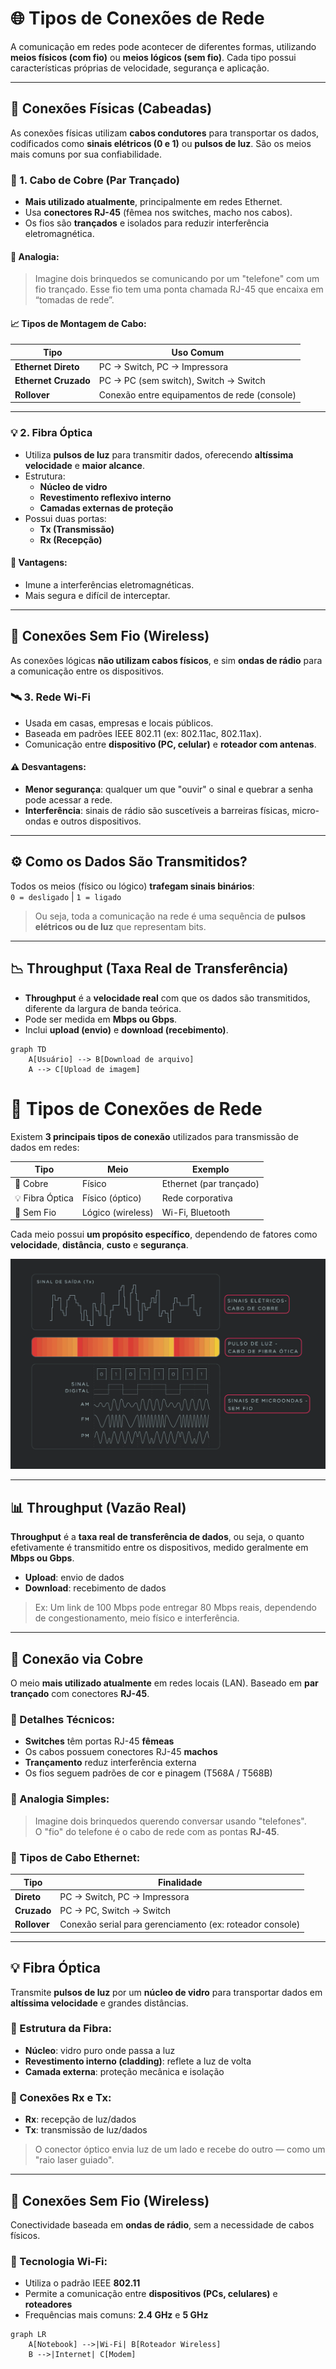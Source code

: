 # 🌐 Tipos de Conexões de Rede

A comunicação em redes pode acontecer de diferentes formas, utilizando **meios físicos (com fio)** ou **meios lógicos (sem fio)**. Cada tipo possui características próprias de velocidade, segurança e aplicação.

---

## 🧵 Conexões Físicas (Cabeadas)

As conexões físicas utilizam **cabos condutores** para transportar os dados, codificados como **sinais elétricos (0 e 1)** ou **pulsos de luz**. São os meios mais comuns por sua confiabilidade.

### 🔌 1. Cabo de Cobre (Par Trançado)

- **Mais utilizado atualmente**, principalmente em redes Ethernet.
- Usa **conectores RJ-45** (fêmea nos switches, macho nos cabos).
- Os fios são **trançados** e isolados para reduzir interferência eletromagnética.

#### 🧠 Analogia:
> Imagine dois brinquedos se comunicando por um "telefone" com um fio trançado. Esse fio tem uma ponta chamada RJ-45 que encaixa em “tomadas de rede”.

#### 📈 Tipos de Montagem de Cabo:
| Tipo              | Uso Comum                              |
|-------------------|----------------------------------------|
| **Ethernet Direto** | PC → Switch, PC → Impressora           |
| **Ethernet Cruzado** | PC → PC (sem switch), Switch → Switch |
| **Rollover**        | Conexão entre equipamentos de rede (console) |

---

### 💡 2. Fibra Óptica

- Utiliza **pulsos de luz** para transmitir dados, oferecendo **altíssima velocidade** e **maior alcance**.
- Estrutura:
  - **Núcleo de vidro**
  - **Revestimento reflexivo interno**
  - **Camadas externas de proteção**
- Possui duas portas:
  - **Tx (Transmissão)**
  - **Rx (Recepção)**

#### 🧪 Vantagens:
- Imune a interferências eletromagnéticas.
- Mais segura e difícil de interceptar.

---

## 📡 Conexões Sem Fio (Wireless)

As conexões lógicas **não utilizam cabos físicos**, e sim **ondas de rádio** para a comunicação entre os dispositivos.

### 🛰️ 3. Rede Wi-Fi

- Usada em casas, empresas e locais públicos.
- Baseada em padrões IEEE 802.11 (ex: 802.11ac, 802.11ax).
- Comunicação entre **dispositivo (PC, celular)** e **roteador com antenas**.

#### ⚠️ Desvantagens:
- **Menor segurança**: qualquer um que "ouvir" o sinal e quebrar a senha pode acessar a rede.
- **Interferência**: sinais de rádio são suscetíveis a barreiras físicas, micro-ondas e outros dispositivos.

---

## ⚙️ Como os Dados São Transmitidos?

Todos os meios (físico ou lógico) **trafegam sinais binários**:  
`0 = desligado` | `1 = ligado`

> Ou seja, toda a comunicação na rede é uma sequência de **pulsos elétricos ou de luz** que representam bits.

---

## 📉 Throughput (Taxa Real de Transferência)

- **Throughput** é a **velocidade real** com que os dados são transmitidos, diferente da largura de banda teórica.
- Pode ser medida em **Mbps ou Gbps**.
- Inclui **upload (envio)** e **download (recebimento)**.

```mermaid
graph TD
    A[Usuário] --> B[Download de arquivo]
    A --> C[Upload de imagem]
```

# 🔌 Tipos de Conexões de Rede


Existem **3 principais tipos de conexão** utilizados para transmissão de dados em redes:

| Tipo           | Meio            | Exemplo               |
|----------------|------------------|------------------------|
| 🧵 Cobre         | Físico           | Ethernet (par trançado) |
| 💡 Fibra Óptica  | Físico (óptico)  | Rede corporativa       |
| 📡 Sem Fio       | Lógico (wireless)| Wi-Fi, Bluetooth       |

Cada meio possui **um propósito específico**, dependendo de fatores como **velocidade**, **distância**, **custo** e **segurança**.

![Bits transporte](./IMGs/04/Bits-Transporte.png)


---

## 📊 Throughput (Vazão Real)

**Throughput** é a **taxa real de transferência de dados**, ou seja, o quanto efetivamente é transmitido entre os dispositivos, medido geralmente em **Mbps ou Gbps**.

- **Upload**: envio de dados
- **Download**: recebimento de dados

> Ex: Um link de 100 Mbps pode entregar 80 Mbps reais, dependendo de congestionamento, meio físico e interferência.

---

## 🧵 Conexão via Cobre

O meio **mais utilizado atualmente** em redes locais (LAN). Baseado em **par trançado** com conectores **RJ-45**.

### 📌 Detalhes Técnicos:

- **Switches** têm portas RJ-45 **fêmeas**
- Os cabos possuem conectores RJ-45 **machos**
- **Trançamento** reduz interferência externa
- Os fios seguem padrões de cor e pinagem (T568A / T568B)

### 🧠 Analogia Simples:

> Imagine dois brinquedos querendo conversar usando "telefones".  
> O "fio" do telefone é o cabo de rede com as pontas **RJ-45**.

### 🔄 Tipos de Cabo Ethernet:

| Tipo             | Finalidade                            |
|------------------|----------------------------------------|
| **Direto**        | PC → Switch, PC → Impressora           |
| **Cruzado**       | PC → PC, Switch → Switch               |
| **Rollover**      | Conexão serial para gerenciamento (ex: roteador console)

---

## 💡 Fibra Óptica

Transmite **pulsos de luz** por um **núcleo de vidro** para transportar dados em **altíssima velocidade** e grandes distâncias.

### 🔬 Estrutura da Fibra:

- **Núcleo**: vidro puro onde passa a luz
- **Revestimento interno (cladding)**: reflete a luz de volta
- **Camada externa**: proteção mecânica e isolação

### 🔁 Conexões Rx e Tx:

- **Rx**: recepção de luz/dados
- **Tx**: transmissão de luz/dados

> O conector óptico envia luz de um lado e recebe do outro — como um "raio laser guiado".

---

## 📡 Conexões Sem Fio (Wireless)

Conectividade baseada em **ondas de rádio**, sem a necessidade de cabos físicos.

### 🔌 Tecnologia Wi-Fi:

- Utiliza o padrão IEEE **802.11**
- Permite a comunicação entre **dispositivos (PCs, celulares)** e **roteadores**
- Frequências mais comuns: **2.4 GHz** e **5 GHz**

```mermaid
graph LR
    A[Notebook] -->|Wi-Fi| B[Roteador Wireless]
    B -->|Internet| C[Modem]
